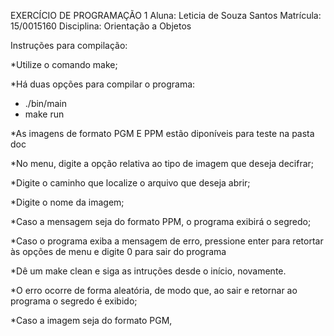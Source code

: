 EXERCÍCIO DE PROGRAMAÇÃO 1
Aluna: Leticia de Souza Santos 
Matrícula: 15/0015160
Disciplina: Orientação a Objetos

Instruções para compilação:

*Utilize o comando make;

*Há duas opções para compilar o programa:
-	./bin/main
-	make run

*As imagens de formato PGM E PPM estão diponíveis para teste na pasta doc 

*No menu, digite a opção relativa ao tipo de imagem que deseja decifrar;

*Digite o caminho que localize o arquivo que deseja abrir;

*Digite o nome da imagem;

*Caso a mensagem seja do formato PPM, o programa exibirá o segredo;

*Caso o programa exiba a mensagem de erro, pressione enter para retortar às opções de menu e digite 0 para sair do programa

*Dê um make clean e siga as intruções desde o início, novamente.

*O erro ocorre de forma aleatória, de modo que, ao sair e retornar ao programa o segredo é exibido;

*Caso a imagem seja do formato PGM, 
